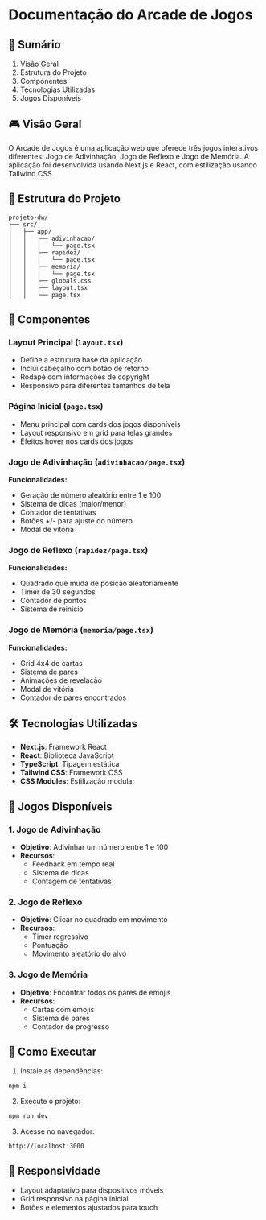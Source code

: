 # Documentação do Arcade de Jogos

## 📖 Sumário
1. Visão Geral
2. Estrutura do Projeto
3. Componentes
4. Tecnologias Utilizadas
5. Jogos Disponíveis

## 🎮 Visão Geral
O Arcade de Jogos é uma aplicação web que oferece três jogos interativos diferentes: Jogo de Adivinhação, Jogo de Reflexo e Jogo de Memória. A aplicação foi desenvolvida usando Next.js e React, com estilização usando Tailwind CSS.

## 📁 Estrutura do Projeto
```
projeto-dw/
├── src/
│   ├── app/
│   │   ├── adivinhacao/
│   │   │   └── page.tsx
│   │   ├── rapidez/
│   │   │   └── page.tsx
│   │   ├── memoria/
│   │   │   └── page.tsx
│   │   ├── globals.css
│   │   ├── layout.tsx
│   │   └── page.tsx
```

## 🧩 Componentes

### Layout Principal (`layout.tsx`)
- Define a estrutura base da aplicação
- Inclui cabeçalho com botão de retorno
- Rodapé com informações de copyright
- Responsivo para diferentes tamanhos de tela

### Página Inicial (`page.tsx`)
- Menu principal com cards dos jogos disponíveis
- Layout responsivo em grid para telas grandes
- Efeitos hover nos cards dos jogos

### Jogo de Adivinhação (`adivinhacao/page.tsx`)
**Funcionalidades:**
- Geração de número aleatório entre 1 e 100
- Sistema de dicas (maior/menor)
- Contador de tentativas
- Botões +/- para ajuste do número
- Modal de vitória

### Jogo de Reflexo (`rapidez/page.tsx`)
**Funcionalidades:**
- Quadrado que muda de posição aleatoriamente
- Timer de 30 segundos
- Contador de pontos
- Sistema de reinício

### Jogo de Memória (`memoria/page.tsx`)
**Funcionalidades:**
- Grid 4x4 de cartas
- Sistema de pares
- Animações de revelação
- Modal de vitória
- Contador de pares encontrados

## 🛠 Tecnologias Utilizadas
- **Next.js**: Framework React
- **React**: Biblioteca JavaScript
- **TypeScript**: Tipagem estática
- **Tailwind CSS**: Framework CSS
- **CSS Modules**: Estilização modular

## 🎯 Jogos Disponíveis

### 1. Jogo de Adivinhação
- **Objetivo**: Adivinhar um número entre 1 e 100
- **Recursos**:
  - Feedback em tempo real
  - Sistema de dicas
  - Contagem de tentativas

### 2. Jogo de Reflexo
- **Objetivo**: Clicar no quadrado em movimento
- **Recursos**:
  - Timer regressivo
  - Pontuação
  - Movimento aleatório do alvo

### 3. Jogo de Memória
- **Objetivo**: Encontrar todos os pares de emojis
- **Recursos**:
  - Cartas com emojis
  - Sistema de pares
  - Contador de progresso

## 🔧 Como Executar
1. Instale as dependências:
```bash
npm i
```

2. Execute o projeto:
```bash
npm run dev
```

3. Acesse no navegador:
```
http://localhost:3000
```

## 📱 Responsividade
- Layout adaptativo para dispositivos móveis
- Grid responsivo na página inicial
- Botões e elementos ajustados para touch
